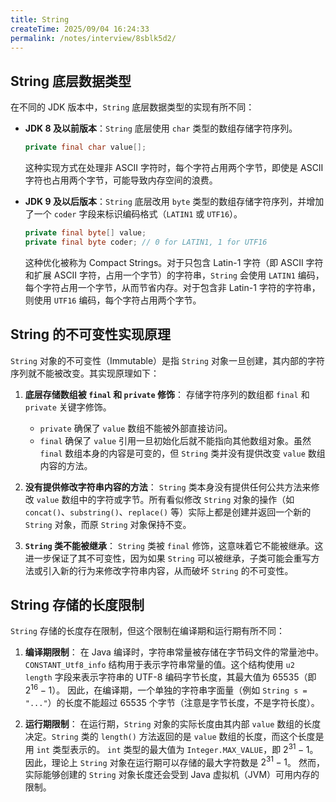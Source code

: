 ```yaml
---
title: String
createTime: 2025/09/04 16:24:33
permalink: /notes/interview/8sblk5d2/
---
```

## String 底层数据类型

在不同的 JDK 版本中，`String` 底层数据类型的实现有所不同：

*   **JDK 8 及以前版本**：`String` 底层使用 `char` 类型的数组存储字符序列。
    ```java
    private final char value[];
    ```

    这种实现方式在处理非 ASCII 字符时，每个字符占用两个字节，即使是 ASCII 字符也占用两个字节，可能导致内存空间的浪费。

*   **JDK 9 及以后版本**：`String` 底层改用 `byte` 类型的数组存储字符序列，并增加了一个 `coder` 字段来标识编码格式（`LATIN1` 或 `UTF16`）。
    ```java
    private final byte[] value;
    private final byte coder; // 0 for LATIN1, 1 for UTF16
    ```

    这种优化被称为 Compact Strings。对于只包含 Latin-1 字符（即 ASCII 字符和扩展 ASCII 字符，占用一个字节）的字符串，`String` 会使用 `LATIN1` 编码，每个字符占用一个字节，从而节省内存。对于包含非 Latin-1 字符的字符串，则使用 `UTF16` 编码，每个字符占用两个字节。

## String 的不可变性实现原理

`String` 对象的不可变性（Immutable）是指 `String` 对象一旦创建，其内部的字符序列就不能被改变。其实现原理如下：

1. **底层存储数组被 `final` 和 `private` 修饰**：
    存储字符序列的数组都 `final` 和 `private` 关键字修饰。
    * `private` 确保了 `value` 数组不能被外部直接访问。
    * `final` 确保了 `value` 引用一旦初始化后就不能指向其他数组对象。虽然 `final` 数组本身的内容是可变的，但 `String` 类并没有提供改变 `value` 数组内容的方法。

2. **没有提供修改字符串内容的方法**：
    `String` 类本身没有提供任何公共方法来修改 `value` 数组中的字符或字节。所有看似修改 `String` 对象的操作（如 `concat()`、`substring()`、`replace()` 等）实际上都是创建并返回一个新的 `String` 对象，而原 `String` 对象保持不变。

3. **`String` 类不能被继承**：
    `String` 类被 `final` 修饰，这意味着它不能被继承。这进一步保证了其不可变性，因为如果 `String` 可以被继承，子类可能会重写方法或引入新的行为来修改字符串内容，从而破坏 `String` 的不可变性。

## String 存储的长度限制

`String` 存储的长度存在限制，但这个限制在编译期和运行期有所不同：

1. **编译期限制**：
    在 Java 编译时，字符串常量被存储在字节码文件的常量池中。`CONSTANT_Utf8_info` 结构用于表示字符串常量的值。这个结构使用 `u2 length` 字段来表示字符串的 UTF-8 编码字节长度，其最大值为 65535（即 $2^{16}-1$）。
    因此，在编译期，一个单独的字符串字面量（例如 `String s = "..."`）的长度不能超过 65535 个字节（注意是字节长度，不是字符长度）。

2. **运行期限制**：
    在运行期，`String` 对象的实际长度由其内部 `value` 数组的长度决定。`String` 类的 `length()` 方法返回的是 `value` 数组的长度，而这个长度是用 `int` 类型表示的。
    `int` 类型的最大值为 `Integer.MAX_VALUE`，即 $2^{31}-1$。因此，理论上 `String` 对象在运行期可以存储的最大字符数是 $2^{31}-1$。
    然而，实际能够创建的 `String` 对象长度还会受到 Java 虚拟机（JVM）可用内存的限制。

